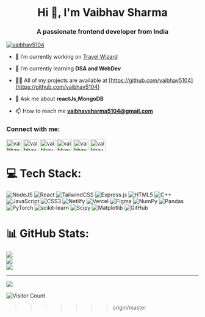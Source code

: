 <h1 align="center">Hi 👋, I'm Vaibhav Sharma</h1>
<h3 align="center">A passionate frontend developer from India</h3>


<p align="left"> <a href="https://twitter.com/vaibhav5104" target="blank"><img src="https://img.shields.io/twitter/follow/vaibhav5104?logo=twitter&style=for-the-badge" alt="vaibhav5104" /></a> </p>

- 🔭 I’m currently working on [Travel Wizard](https://travelwizard.netlify.app/)

- 🌱 I’m currently learning **DSA and WebDev**

- 👨‍💻 All of my projects are available at [https://github.com/vaibhav5104](https://github.com/vaibhav5104)

- 💬 Ask me about **reactJs,MongoDB**

- 📫 How to reach me **vaibhavsharma5104@gmail.com**


<h3 align="left">Connect with me:</h3>
<p align="left">
<a href="https://twitter.com/vaibhav5104" target="blank"><img align="center" src="https://raw.githubusercontent.com/rahuldkjain/github-profile-readme-generator/master/src/images/icons/Social/twitter.svg" alt="vaibhav5104" height="30" width="40" /></a>
<a href="https://linkedin.com/in/vaibhav5104" target="blank"><img align="center" src="https://raw.githubusercontent.com/rahuldkjain/github-profile-readme-generator/master/src/images/icons/Social/linked-in-alt.svg" alt="vaibhav5104" height="30" width="40" /></a>
<a href="https://www.youtube.com/@vaibhav_5104" target="blank"><img align="center" src="https://raw.githubusercontent.com/rahuldkjain/github-profile-readme-generator/master/src/images/icons/Social/youtube.svg" alt="vaibhav5104" height="30" width="40" /></a>
<a href="https://www.hackerrank.com/profile/vaibhavsharma511" target="blank"><img align="center" src="https://raw.githubusercontent.com/rahuldkjain/github-profile-readme-generator/master/src/images/icons/Social/hackerrank.svg" alt="vaibhav5104" height="30" width="40" /></a>
<a href="https://www.leetcode.com/vaibhav5104" target="blank"><img align="center" src="https://raw.githubusercontent.com/rahuldkjain/github-profile-readme-generator/master/src/images/icons/Social/leet-code.svg" alt="vaibhav5104" height="30" width="40" /></a>
<a href="https://www.geeksforgeeks.org/user/vaibhavshjqmx/" target="blank"><img align="center" src="https://raw.githubusercontent.com/rahuldkjain/github-profile-readme-generator/master/src/images/icons/Social/geeks-for-geeks.svg" alt="vaibhav5104" height="30" width="40" /></a>
</p>

# 💻 Tech Stack:
![NodeJS](https://img.shields.io/badge/node.js-6DA55F?style=for-the-badge&logo=node.js&logoColor=white) ![React](https://img.shields.io/badge/react-%2320232a.svg?style=for-the-badge&logo=react&logoColor=%2361DAFB) ![TailwindCSS](https://img.shields.io/badge/tailwindcss-%2338B2AC.svg?style=for-the-badge&logo=tailwind-css&logoColor=white) ![Express.js](https://img.shields.io/badge/express.js-%23404d59.svg?style=for-the-badge&logo=express&logoColor=%2361DAFB) ![HTML5](https://img.shields.io/badge/html5-%23E34F26.svg?style=for-the-badge&logo=html5&logoColor=white) ![C++](https://img.shields.io/badge/c++-%2300599C.svg?style=for-the-badge&logo=c%2B%2B&logoColor=white) ![JavaScript](https://img.shields.io/badge/javascript-%23323330.svg?style=for-the-badge&logo=javascript&logoColor=%23F7DF1E) ![CSS3](https://img.shields.io/badge/css3-%231572B6.svg?style=for-the-badge&logo=css3&logoColor=white) ![Netlify](https://img.shields.io/badge/netlify-%23000000.svg?style=for-the-badge&logo=netlify&logoColor=#00C7B7) ![Vercel](https://img.shields.io/badge/vercel-%23000000.svg?style=for-the-badge&logo=vercel&logoColor=white) ![Figma](https://img.shields.io/badge/figma-%23F24E1E.svg?style=for-the-badge&logo=figma&logoColor=white) ![NumPy](https://img.shields.io/badge/numpy-%23013243.svg?style=for-the-badge&logo=numpy&logoColor=white) ![Pandas](https://img.shields.io/badge/pandas-%23150458.svg?style=for-the-badge&logo=pandas&logoColor=white) ![PyTorch](https://img.shields.io/badge/PyTorch-%23EE4C2C.svg?style=for-the-badge&logo=PyTorch&logoColor=white) ![scikit-learn](https://img.shields.io/badge/scikit--learn-%23F7931E.svg?style=for-the-badge&logo=scikit-learn&logoColor=white) ![Scipy](https://img.shields.io/badge/SciPy-%230C55A5.svg?style=for-the-badge&logo=scipy&logoColor=%white) ![Matplotlib](https://img.shields.io/badge/Matplotlib-%23ffffff.svg?style=for-the-badge&logo=Matplotlib&logoColor=black) ![GitHub](https://img.shields.io/badge/github-%23121011.svg?style=for-the-badge&logo=github&logoColor=white)
# 📊 GitHub Stats:
![](https://github-readme-stats.vercel.app/api?username=Vaibhav5104&theme=dark&hide_border=false&include_all_commits=false&count_private=false)<br/>
![](https://github-readme-streak-stats.herokuapp.com/?user=Vaibhav5104&theme=dark&hide_border=false)<br/>
![](https://github-readme-stats.vercel.app/api/top-langs/?username=Vaibhav5104&theme=dark&hide_border=false&include_all_commits=false&count_private=false&layout=compact)

---
[![](https://visitcount.itsvg.in/api?id=Vaibhav5104&icon=2&color=4)](https://visitcount.itsvg.in)

![Visitor Count](https://profile-counter.glitch.me/Vaibhav5104/count.svg)

<!-- Proudly created with GPRM ( https://gprm.itsvg.in ) -->
>>>>>>> origin/master
